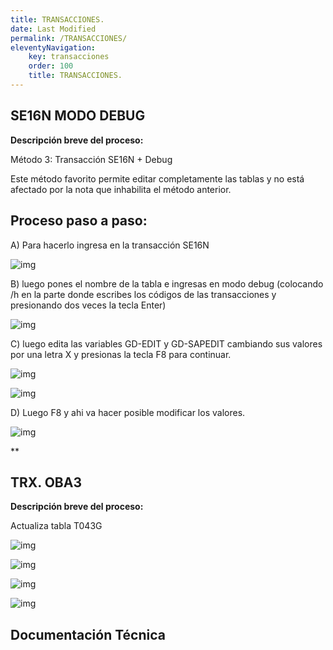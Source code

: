 ```yaml
---
title: TRANSACCIONES.
date: Last Modified
permalink: /TRANSACCIONES/
eleventyNavigation:
    key: transacciones
    order: 100
    title: TRANSACCIONES.
---
```

## **SE16N MODO DEBUG**


**Descripción breve del proceso:**

Método 3: Transacción SE16N + Debug 

Este método favorito permite editar completamente las tablas y no está afectado por la nota que inhabilita el método anterior.


## Proceso paso a paso:
 
 
A) Para hacerlo ingresa en la transacción SE16N

![img](../content/images/Transacciones/trx1.jpg)

B) luego pones el nombre de la tabla e ingresas en modo debug (colocando /h en la parte donde escribes los códigos de las transacciones y presionando dos veces la tecla Enter)

![img](../content/images/Transacciones/trx2.jpg)

C) luego edita las variables GD-EDIT y GD-SAPEDIT cambiando sus valores por una letra X y presionas la tecla F8 para continuar.

![img](../content/images/Transacciones/trx3.jpg)

![img](../content/images/Transacciones/trx4.jpg)

D) Luego F8 y ahi va hacer posible modificar los valores.

![img](../content/images/Transacciones/trx5.jpg)


**
 
## **TRX. OBA3**

**Descripción breve del proceso:**

Actualiza tabla T043G

![img](../content/images/OBA3/oba1.jpg)

![img](../content/images/OBA3/oba2.jpg)

![img](../content/images/OBA3/oba3.jpg)

![img](../content/images/OBA3/oba4.jpg)






## Documentación Técnica

